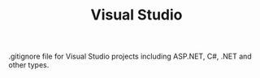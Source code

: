 ﻿---
title: Visual Studio
kind: article
tags: [visual studio, .net, csharp, asp.net, microsoft, c#]
---

.gitignore file for Visual Studio projects including ASP.NET, C#, .NET and other types.
